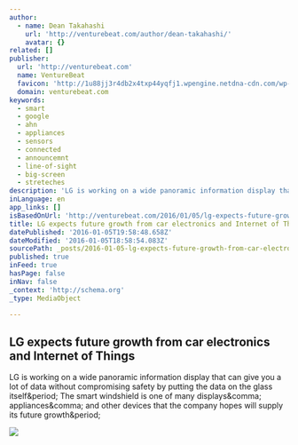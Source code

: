 ```yaml
---
author:
  - name: Dean Takahashi
    url: 'http://venturebeat.com/author/dean-takahashi/'
    avatar: {}
related: []
publisher:
  url: 'http://venturebeat.com'
  name: VentureBeat
  favicon: 'http://1u88jj3r4db2x4txp44yqfj1.wpengine.netdna-cdn.com/wp-content/themes/vbnews/img/favicon.ico'
  domain: venturebeat.com
keywords:
  - smart
  - google
  - ahn
  - appliances
  - sensors
  - connected
  - announcemnt
  - line-of-sight
  - big-screen
  - streteches
description: 'LG is working on a wide panoramic information display that can give you a lot of data without compromising safety by putting the data on the glass itself. The smart windshield is one of many displays, appliances, and other devices that the company hopes will supply its future growth.'
inLanguage: en
app_links: []
isBasedOnUrl: 'http://venturebeat.com/2016/01/05/lg-expects-future-growth-from-car-electronics-and-internet-of-things/'
title: LG expects future growth from car electronics and Internet of Things
datePublished: '2016-01-05T19:58:48.658Z'
dateModified: '2016-01-05T18:58:54.083Z'
sourcePath: _posts/2016-01-05-lg-expects-future-growth-from-car-electronics-and-internet-o.md
published: true
inFeed: true
hasPage: false
inNav: false
_context: 'http://schema.org'
_type: MediaObject

---
```

<article style=""><h1>LG expects future growth from car electronics and Internet of Things</h1><p>LG is working on a wide panoramic information display that can give you a lot of data without compromising safety by putting the data on the glass itself&amp;period; The smart windshield is one of many displays&amp;comma; appliances&amp;comma; and other devices that the company hopes will supply its future growth&amp;period;</p><img src="http://1u88jj3r4db2x4txp44yqfj1.wpengine.netdna-cdn.com/wp-content/uploads/2016/01/Screen-Shot-2016-01-05-at-11.10.33-AM.png" /></article>